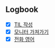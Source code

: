 

## Logbook
- [x] [TIL 작성](things:///show?id=GBgtugwUx55wmVSwXUgK9f)
- [x] [모니터 가져가기](things:///show?id=DhNqvcgrmNrq6roZyr1skg)
- [x] [전화 영어](things:///show?id=6uDBFQ6Y3Gipo5CndyMBCz)